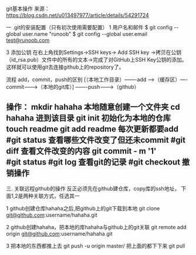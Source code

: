 git基本操作
来源：https://blog.csdn.net/u013497977/article/details/54291724

一 .git的安装配置（只有初次使用需要配置）
1 用户名和邮件
$ git config --global user.name "runoob"
$ git config --global user.email test@runoob.com

3 添加公钥
在右上角找到Settings->SSH keys-> Add SSH key ->拷贝在公钥（id_rsa.pub）文件中的所有的文本->完成了对GitHub上SSH Key公钥的添加。
这样就可以使用git去连接github上的repository了。

流程
add，commit，push的区别
[（本地工作目录）——-add —–>（缓存区）—-commit——–>（本地的git库）] ——-push———>（github）

操作：
mkdir  hahaha                 本地随意创建一个文件夹
cd hahaha                      进到该目录
git init                     初始化为本地的仓库
touch readme
git add readme       每次更新都要add
#git status             查看哪些文件改变了但还未commit
#git diff                  查看文件改变的内容
git commit - m '1'     
#git status
#git log                     查看git的记录
#git checkout        撤销操作
---------------





三. 关联远程github的操作
反正必须先在github建仓库，copy库的ssh地址， 
下面1,2是两种关联方式，任选其一

1
github创建仓库hahaha之后,把github上的git下载到本地
git clone  git@github.com:username/hahaha.git

2
github创建hahaha，把本地的库hahaha与github上的git关联
git remote add origin git@github.com:username/hahaha.git

3
把本地的东西都推上去
 git push -u origin master/
把上面的都下下来
 git pull





